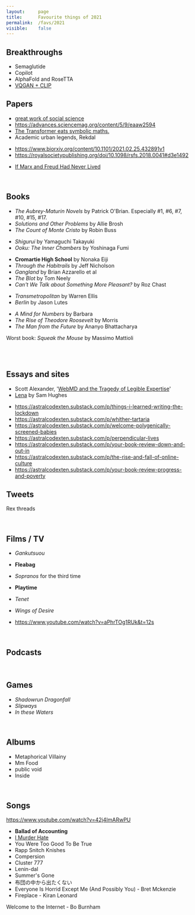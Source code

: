 ```yaml
---
layout:     page
title:      Favourite things of 2021
permalink:  /favs/2021
visible:    false
---
```


## Breakthroughs

* Semaglutide
* Copilot
* AlphaFold and RoseTTA
* [VQGAN + CLIP](https://moultano.wordpress.com/2021/07/20/tour-of-the-sacred-library/)

## Papers

* [great work of social science](https://www.poverty-action.org/sites/default/files/publications/Mask_RCT____Symptomatic_Seropositivity_083121.pdf)
* https://advances.sciencemag.org/content/5/9/eaaw2594
* [The Transformer eats symbolic maths.](https://arxiv.org/pdf/1912.01412.pdf)
* Academic urban legends, Rekdal
- https://www.biorxiv.org/content/10.1101/2021.02.25.432891v1
- https://royalsocietypublishing.org/doi/10.1098/rsfs.2018.0041#d3e1492
* [If Marx and Freud Had Never Lived](https://books.openedition.org/pucl/1807?lang=en)


<br>

## Books

* _*The Aubrey-Maturin Novels*_ by Patrick O'Brian. Especially #1, #6, #7, #10, #15, #17.
* _Solutions and Other Problems_ by Allie Brosh
* _The Count of Monte Cristo_ by Robin Buss
<!-- * _Annihilation_ by VanderMeer. -->
<!-- * _20th Century Boys_ by Urasawa Naoki -->

* _Shigurui_ by Yamaguchi Takayuki 
* _Ooku: The Inner Chambers_ by Yoshinaga Fumi
<!-- * _Yotsuba&!_ by Azuma Kiyohiko -->
* **Cromartie High School** by Nonaka Eiji 
* _Through the Habitrails_ by Jeff Nicholson
* _Gangland_ by Brian Azzarello et al
* _The Blot_ by Tom Neely
* _Can't We Talk about Something More Pleasant?_ by Roz Chast
<!-- * _Duncan the Wonder Dog_ by Adam Hines -->
* _Transmetropolitan_ by Warren Ellis
* _Berlin_ by Jason Lutes
<!-- * _Seed of Destruction_ by Mike Mignola -->

* _A Mind for Numbers_ by Barbara
* _The Rise of Theodore Roosevelt_ by Morris
* _The Man from the Future_ by Ananyo Bhattacharya



Worst book: _Squeak the Mouse_ by Massimo Mattioli 

<br>


<br>

## Essays and sites

* Scott Alexander, '[WebMD and the Tragedy of Legible Expertise](https://astralcodexten.substack.com/p/webmd-and-the-tragedy-of-legible)'
* [Lena](https://qntm.org/mmacevedo_ru) by Sam Hughes
- https://astralcodexten.substack.com/p/things-i-learned-writing-the-lockdown
- https://astralcodexten.substack.com/p/whither-tartaria
- https://astralcodexten.substack.com/p/welcome-polygenically-screened-babies
- https://astralcodexten.substack.com/p/perpendicular-lives
- https://astralcodexten.substack.com/p/your-book-review-down-and-out-in
- https://astralcodexten.substack.com/p/the-rise-and-fall-of-online-culture
- https://astralcodexten.substack.com/p/your-book-review-progress-and-poverty


## Tweets

Rex threads

<br>

## Films / TV

* _Gankutsuou_
* **Fleabag**
* _Sopranos_ for the third time

* **Playtime**
* _Tenet_
* _Wings of Desire_

* https://www.youtube.com/watch?v=aPhrTOg1RUk&t=12s

<br>

## Podcasts



<br>

## Games

* _Shadowrun Dragonfall_
* _Slipways_
* _In these Waters_

<br>

## Albums

* Metaphorical Villainy
* Mm Food
* public void
* Inside

<br>

## Songs

https://www.youtube.com/watch?v=42j4ImARwPU
* **Ballad of Accounting**
* [I Murder Hate](https://www.youtube.com/watch?v=7_uE-X-XT1c)
* You Were Too Good To Be True
* Rapp Snitch Knishes
* Compersion
* Cluster 777
* Lenin-dal
* Summer's Gone
* 布団の中から出たくない
* Everyone Is Horrid Except Me (And Possibly You) - Bret Mckenzie
* Fireplace - Kiran Leonard
<!-- ## Work -->
Welcome to the Internet - Bo Burnham

